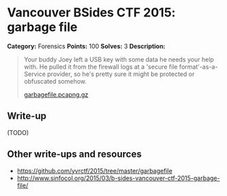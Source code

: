 # Vancouver BSides CTF 2015: garbage file

**Category:** Forensics
**Points:** 100
**Solves:** 3
**Description:** 

> Your buddy Joey left a USB key with some data he needs your help with. He pulled it from the firewall logs at a 'secure file format'-as-a-Service provider, so he's pretty sure it might be protected or obfuscated somehow.
> 
> [garbagefile.pcapng.gz](garbagefile.pcapng.gz)

## Write-up

(TODO)

## Other write-ups and resources

* <https://github.com/yvrctf/2015/tree/master/garbagefile>
* <http://www.sinfocol.org/2015/03/b-sides-vancouver-ctf-2015-garbage-file/>